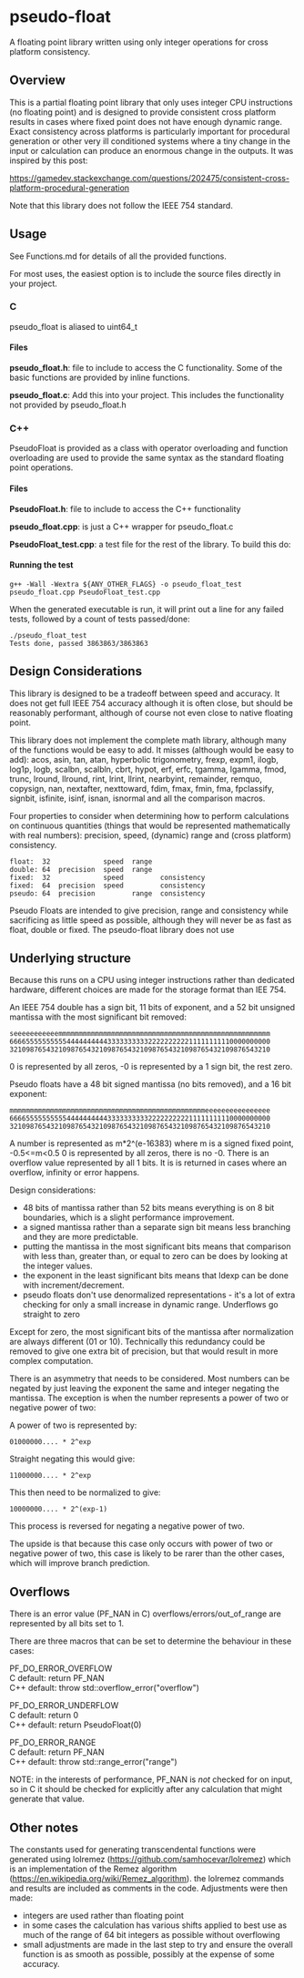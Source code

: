 # pseudo-float

A floating point library written using only integer operations for cross platform consistency.

## Overview

This is a partial floating point library that only uses integer CPU instructions (no floating point) and is designed to provide consistent cross platform results in cases where fixed point does not have enough dynamic range. Exact consistency across platforms is particularly important for procedural generation or other very ill conditioned systems where a tiny change in the input or calculation can produce an enormous change in the outputs. It was inspired by this post:

https://gamedev.stackexchange.com/questions/202475/consistent-cross-platform-procedural-generation

Note that this library does not follow the IEEE 754 standard.

## Usage

See Functions.md for details of all the provided functions.

For most uses, the easiest option is to include the source files directly in your project.

### C

pseudo_float is aliased to uint64_t

#### Files

**pseudo_float.h**: file to include to access the C functionality. Some of the basic functions are provided by inline functions.

**pseudo_float.c**: Add this into your project. This includes the functionality not provided by pseudo_float.h

### C++

PseudoFloat is provided as a class with operator overloading and function overloading are used to provide the same syntax as the standard floating point operations.

#### Files

**PseudoFloat.h**: file to include to access the C++ functionality

**pseudo_float.cpp**: is just a C++ wrapper for pseudo_float.c

**PseudoFloat_test.cpp**: a test file for the rest of the library. To build this do:

#### Running the test

	g++ -Wall -Wextra ${ANY_OTHER_FLAGS} -o pseudo_float_test pseudo_float.cpp PseudoFloat_test.cpp

When the generated executable is run, it will print out a line for any failed tests, followed by a count of tests passed/done:

	./pseudo_float_test 
	Tests done, passed 3863863/3863863

## Design Considerations

This library is designed to be a tradeoff between speed and accuracy. It does not get full IEEE 754 accuracy although it is often close, but should be reasonably performant, although of course not even close to native floating point.

This library does not implement the complete math library, although many of the functions would be easy to add. It misses (although would be easy to add): acos, asin, tan, atan, hyperbolic trigonometry, frexp, expm1, ilogb, log1p, logb, scalbn, scalbln, cbrt, hypot, erf, erfc, tgamma, lgamma, fmod, trunc, lround, llround, rint, lrint, llrint, nearbyint, remainder, remquo, copysign, nan, nextafter, nexttoward, fdim, fmax, fmin, fma, fpclassify, signbit, isfinite, isinf, isnan, isnormal and all the comparison macros.

Four properties to consider when determining how to perform calculations on continuous quantities (things that would be represented mathematically with real numbers): precision, speed, (dynamic) range and (cross platform) consistency.

	float:  32             speed  range
	double: 64  precision  speed  range
	fixed:  32             speed         consistency
	fixed:  64  precision  speed         consistency
	pseudo: 64  precision         range  consistency

Pseudo Floats are intended to give precision, range and consistency while sacrificing as little speed as possible, although they will never be as fast as float, double or fixed. The pseudo-float library does not use 

## Underlying structure

Because this runs on a CPU using integer instructions rather than dedicated hardware, different choices are made for the storage format than IEE 754.

An IEEE 754 double has a sign bit, 11 bits of exponent, and a 52 bit unsigned mantissa with the most significant bit removed:

	seeeeeeeeeeemmmmmmmmmmmmmmmmmmmmmmmmmmmmmmmmmmmmmmmmmmmmmmmmmmmm
	6666555555555544444444443333333333222222222211111111110000000000
	3210987654321098765432109876543210987654321098765432109876543210

0 is represented by all zeros, -0 is represented by a 1 sign bit, the rest zero.

Pseudo floats have a 48 bit signed mantissa (no bits removed), and a 16 bit exponent:

	mmmmmmmmmmmmmmmmmmmmmmmmmmmmmmmmmmmmmmmmmmmmmmmmeeeeeeeeeeeeeeee
	6666555555555544444444443333333333222222222211111111110000000000
	3210987654321098765432109876543210987654321098765432109876543210

A number is represented as m*2^(e-16383) where m is a signed fixed point, -0.5<=m<0.5
0 is represented by all zeros, there is no -0.
There is an overflow value represented by all 1 bits. It is is returned in cases where an overflow, infinity or error happens.

Design considerations:
* 48 bits of mantissa rather than 52 bits means everything is on 8 bit boundaries, which is a slight performance improvement.
* a signed mantissa rather than a separate sign bit means less branching and they are more predictable.
* putting the mantissa in the most significant bits means that comparison with less than, greater than, or equal to zero can be does by looking at the integer values.
* the exponent in the least significant bits means that ldexp can be done with increment/decrement.
* pseudo floats don't use denormalized representations - it's a lot of extra checking for only a small increase in dynamic range. Underflows go straight to zero

Except for zero, the most significant bits of the mantissa after normalization are always different (01 or 10). Technically this redundancy could be removed to give one extra bit of precision, but that would result in more complex computation.

There is an asymmetry that needs to be considered. Most numbers can be negated by just leaving the exponent the same and integer negating the mantissa. The exception is when the number represents a power of two or negative power of two:

A power of two is represented by:

	01000000.... * 2^exp

Straight negating this would give:

	11000000.... * 2^exp

This then need to be normalized to give:

	10000000.... * 2^(exp-1)

This process is reversed for negating a negative power of two.

The upside is that because this case only occurs with power of two or negative power of two, this case is likely to be rarer than the other cases, which will improve branch prediction.

Overflows
---------

There is an error value (PF_NAN in C) overflows/errors/out_of_range are represented by all bits set to 1.

There are three macros that can be set to determine the behaviour in these cases:

PF_DO_ERROR_OVERFLOW  
C default: return PF_NAN  
C++ default: throw std::overflow_error("overflow")

PF_DO_ERROR_UNDERFLOW  
C default: return 0  
C++ default: return PseudoFloat(0)

PF_DO_ERROR_RANGE  
C default: return PF_NAN  
C++ default: throw std::range_error("range")

NOTE: in the interests of performance, PF_NAN is _not_ checked for on input, so in C it should be checked for explicitly after any calculation that might generate that value.

Other notes
-----------

The constants used for generating transcendental functions were generated using lolremez (https://github.com/samhocevar/lolremez) which is an implementation of the Remez algorithm (https://en.wikipedia.org/wiki/Remez_algorithm). the lolremez commands and results are included as comments in the code. Adjustments were then made:
* integers are used rather than floating point
* in some cases the calculation has various shifts applied to best use as much of the range of 64 bit integers as possible without overflowing
* small adjustments are made in the last step to try and ensure the overall function is as smooth as possible, possibly at the expense of some accuracy.


